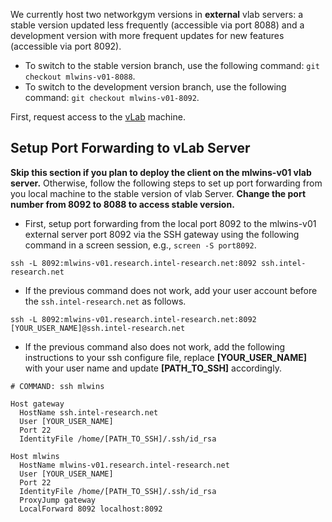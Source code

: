  We currently host two networkgym versions in **external** vlab servers: a stable version updated less frequently (accessible via port 8088) and a development version with more frequent updates for new features (accessible via port 8092).
  - To switch to the stable version branch, use the following command: `git checkout mlwins-v01-8088`.
  - To switch to the development version branch, use the following command: `git checkout mlwins-v01-8092`.

First, request access to the [vLab](https://registration.intel-research.net/) machine.

## Setup Port Forwarding to vLab Server

**Skip this section if you plan to deploy the client on the mlwins-v01 vlab server.** Otherwise, follow the following steps to set up port forwarding from you local machine to the stable version of vlab Server. **Change the port number from 8092 to 8088 to access stable version.**
- First, setup port forwarding from the local port 8092 to the mlwins-v01 external server port 8092 via the SSH gateway using the following command in a screen session, e.g., `screen -S port8092`.
``` 
ssh -L 8092:mlwins-v01.research.intel-research.net:8092 ssh.intel-research.net
```
- If the previous command does not work, add your user account before the `ssh.intel-research.net` as follows.
```
ssh -L 8092:mlwins-v01.research.intel-research.net:8092 [YOUR_USER_NAME]@ssh.intel-research.net
```
 - If the previous command also does not work, add the following instructions to your ssh configure file, replace **[YOUR_USER_NAME]** with your user name and update **[PATH_TO_SSH]** accordingly.
```
# COMMAND: ssh mlwins

Host gateway
  HostName ssh.intel-research.net
  User [YOUR_USER_NAME]
  Port 22
  IdentityFile /home/[PATH_TO_SSH]/.ssh/id_rsa

Host mlwins
  HostName mlwins-v01.research.intel-research.net
  User [YOUR_USER_NAME]
  Port 22
  IdentityFile /home/[PATH_TO_SSH]/.ssh/id_rsa
  ProxyJump gateway
  LocalForward 8092 localhost:8092
```
